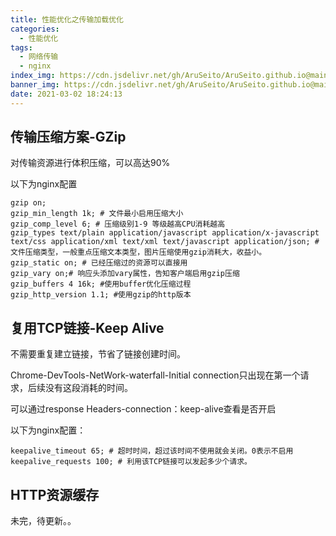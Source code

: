 ```yaml
---
title: 性能优化之传输加载优化
categories:
  - 性能优化
tags:
  - 网络传输
  - nginx
index_img: https://cdn.jsdelivr.net/gh/AruSeito/AruSeito.github.io@main/source/img/banner/bg6.jpg
banner_img: https://cdn.jsdelivr.net/gh/AruSeito/AruSeito.github.io@main/source/img/banner/bg6.jpg
date: 2021-03-02 18:24:13
---
```


## 传输压缩方案-GZip

对传输资源进行体积压缩，可以高达90%

以下为nginx配置

```properties
gzip on;
gzip_min_length 1k; # 文件最小启用压缩大小
gzip_comp_level 6; # 压缩级别1-9 等级越高CPU消耗越高
gzip_types text/plain application/javascript application/x-javascript text/css application/xml text/xml text/javascript application/json; # 文件压缩类型，一般重点压缩文本类型，图片压缩使用gzip消耗大，收益小。
gzip_static on; # 已经压缩过的资源可以直接用
gzip_vary on;# 响应头添加vary属性，告知客户端启用gzip压缩
gzip_buffers 4 16k; #使用buffer优化压缩过程
gzip_http_version 1.1; #使用gzip的http版本
```

## 复用TCP链接-Keep Alive

不需要重复建立链接，节省了链接创建时间。

Chrome-DevTools-NetWork-waterfall-Initial connection只出现在第一个请求，后续没有这段消耗的时间。

可以通过response Headers-connection：keep-alive查看是否开启

以下为nginx配置：

```properties
keepalive_timeout 65; # 超时时间，超过该时间不使用就会关闭。0表示不启用
keepalive_requests 100; # 利用该TCP链接可以发起多少个请求。
```

## HTTP资源缓存

未完，待更新。。